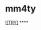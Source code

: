 # mm4ty

[![TRY]](https://dashboard.heroku.com/new?template=https://github.com/Lbingyi/HerokuXray) ****
